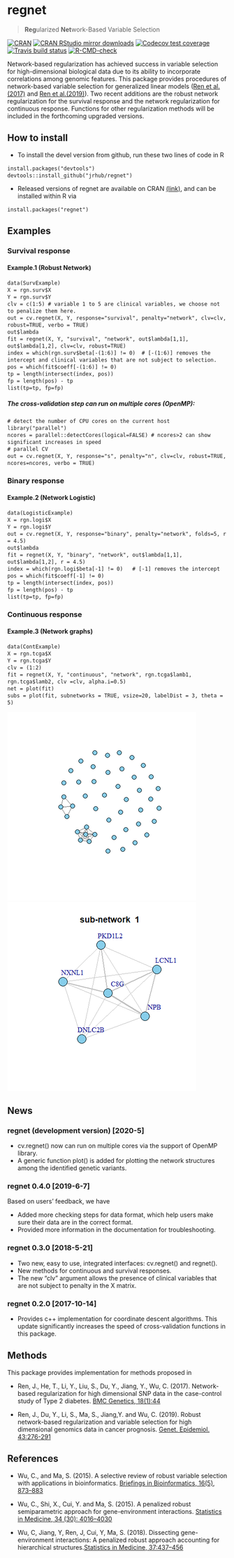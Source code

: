 
<!-- README.md is generated from README.Rmd. Please edit that file -->

# regnet

> **Reg**ularized **Net**work-Based Variable Selection

<!-- badges: start -->
<!-- [![Travis-CI Build Status](https://travis-ci.org/jrhub/regnet.svg?branch=master)](https://travis-ci.org/jrhub/regnet) -->

[![CRAN](https://www.r-pkg.org/badges/version/regnet)](https://cran.r-project.org/package=regnet)
[![CRAN RStudio mirror
downloads](http://cranlogs.r-pkg.org/badges/regnet)](http://www.r-pkg.org/pkg/regnet)
[![Codecov test
coverage](https://codecov.io/gh/jrhub/regnet/branch/master/graph/badge.svg)](https://codecov.io/gh/jrhub/regnet?branch=master)
[![Travis build
status](https://travis-ci.com/jrhub/regnet.svg?branch=master)](https://travis-ci.com/jrhub/regnet)
[![R-CMD-check](https://github.com/jrhub/regnet/workflows/R-CMD-check/badge.svg)](https://github.com/jrhub/regnet/actions)
<!-- badges: end -->

Network-based regularization has achieved success in variable selection
for high-dimensional biological data due to its ability to incorporate
correlations among genomic features. This package provides procedures of
network-based variable selection for generalized linear models ([Ren et
al.(2017)](https://doi.org/10.1186/s12863-017-0495-5) and [Ren et
al.(2019)](https://doi.org/10.1002/gepi.22194)). Two recent additions
are the robust network regularization for the survival response and the
network regularization for continuous response. Functions for other
regularization methods will be included in the forthcoming upgraded
versions.

## How to install

-   To install the devel version from github, run these two lines of
    code in R

<!-- -->

    install.packages("devtools")
    devtools::install_github("jrhub/regnet")

-   Released versions of regnet are available on CRAN
    [(link)](https://cran.r-project.org/package=regnet), and can be
    installed within R via

<!-- -->

    install.packages("regnet")

## Examples

### Survival response

#### Example.1 (Robust Network)

    data(SurvExample)
    X = rgn.surv$X
    Y = rgn.surv$Y
    clv = c(1:5) # variable 1 to 5 are clinical variables, we choose not to penalize them here.
    out = cv.regnet(X, Y, response="survival", penalty="network", clv=clv, robust=TRUE, verbo = TRUE)
    out$lambda
    fit = regnet(X, Y, "survival", "network", out$lambda[1,1], out$lambda[1,2], clv=clv, robust=TRUE)  
    index = which(rgn.surv$beta[-(1:6)] != 0)  # [-(1:6)] removes the intercept and clinical variables that are not subject to selection.
    pos = which(fit$coeff[-(1:6)] != 0)  
    tp = length(intersect(index, pos))  
    fp = length(pos) - tp  
    list(tp=tp, fp=fp)  

##### The cross-validation step can run on multiple cores (OpenMP):

    # detect the number of CPU cores on the current host
    library("parallel")
    ncores = parallel::detectCores(logical=FALSE) # ncores>2 can show significant increases in speed
    # parallel CV 
    out = cv.regnet(X, Y, response="s", penalty="n", clv=clv, robust=TRUE, ncores=ncores, verbo = TRUE)

### Binary response

#### Example.2 (Network Logistic)

    data(LogisticExample)
    X = rgn.logi$X
    Y = rgn.logi$Y
    out = cv.regnet(X, Y, response="binary", penalty="network", folds=5, r = 4.5)  
    out$lambda 
    fit = regnet(X, Y, "binary", "network", out$lambda[1,1], out$lambda[1,2], r = 4.5)
    index = which(rgn.logi$beta[-1] != 0)   # [-1] removes the intercept
    pos = which(fit$coeff[-1] != 0)  
    tp = length(intersect(index, pos))  
    fp = length(pos) - tp  
    list(tp=tp, fp=fp)  

### Continuous response

#### Example.3 (Network graphs)

    data(ContExample)
    X = rgn.tcga$X
    Y = rgn.tcga$Y
    clv = (1:2)
    fit = regnet(X, Y, "continuous", "network", rgn.tcga$lamb1, rgn.tcga$lamb2, clv =clv, alpha.i=0.5)
    net = plot(fit)
    subs = plot(fit, subnetworks = TRUE, vsize=20, labelDist = 3, theta = 5) 

![](README-unnamed-chunk-2-1.png)<!-- -->
![](README-unnamed-chunk-2-2.png)<!-- -->

## News

### regnet (development version) \[2020-5\]

-   cv.regnet() now can run on multiple cores via the support of OpenMP
    library.
-   A generic function plot() is added for plotting the network
    structures among the identified genetic variants.

### regnet 0.4.0 \[2019-6-7\]

Based on users’ feedback, we have

-   Added more checking steps for data format, which help users make
    sure their data are in the correct format.
-   Provided more information in the documentation for troubleshooting.

### regnet 0.3.0 \[2018-5-21\]

-   Two new, easy to use, integrated interfaces: cv.regnet() and
    regnet().
-   New methods for continuous and survival responses.
-   The new “clv” argument allows the presence of clinical variables
    that are not subject to penalty in the X matrix.

### regnet 0.2.0 \[2017-10-14\]

-   Provides c++ implementation for coordinate descent algorithms. This
    update significantly increases the speed of cross-validation
    functions in this package.

## Methods

This package provides implementation for methods proposed in

-   Ren, J., He, T., Li, Y., Liu, S., Du, Y., Jiang, Y., Wu, C. (2017).
    Network-based regularization for high dimensional SNP data in the
    case-control study of Type 2 diabetes. [BMC Genetics,
    18(1):44](https://doi.org/10.1186/s12863-017-0495-5)

-   Ren, J., Du, Y., Li, S., Ma, S., Jiang,Y. and Wu, C. (2019). Robust
    network-based regularization and variable selection for high
    dimensional genomics data in cancer prognosis. [Genet. Epidemiol.
    43:276-291](https://doi.org/10.1002/gepi.22194)

## References

-   Wu, C., and Ma, S. (2015). A selective review of robust variable
    selection with applications in bioinformatics. [Briefings in
    Bioinformatics, 16(5), 873–883](http://doi.org/10.1093/bib/bbu046)

-   Wu, C., Shi, X., Cui, Y. and Ma, S. (2015). A penalized robust
    semiparametric approach for gene-environment interactions.
    [Statistics in Medicine, 34 (30):
    4016–4030](https://doi.org/10.1002/sim.6609)

-   Wu, C, Jiang, Y, Ren, J, Cui, Y, Ma, S. (2018). Dissecting
    gene-environment interactions: A penalized robust approach
    accounting for hierarchical structures.[Statistics in Medicine,
    37:437–456](https://doi.org/10.1002/sim.7518)
